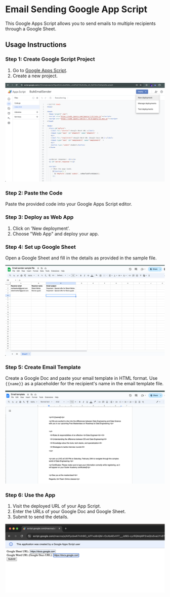 # Email Sending Google App Script

This Google Apps Script allows you to send emails to multiple recipients through a Google Sheet.

## Usage Instructions

### Step 1: Create Google Script Project
1. Go to [Google Apps Script](https://www.google.com/script/start/).
2. Create a new project.

![Create Google Script Project](img/image.png)

### Step 2: Paste the Code
Paste the provided code into your Google Apps Script editor.

### Step 3: Deploy as Web App
1. Click on 'New deployment'.
2. Choose "Web App" and deploy your app.

### Step 4: Set up Google Sheet
Open a Google Sheet and fill in the details as provided in the sample file.

![Google Sheet Setup](img/image-1.png)

### Step 5: Create Email Template
Create a Google Doc and paste your email template in HTML format. Use `{{name}}` as a placeholder for the recipient's name in the email template file.

![Create Email Template](img/image-2.png)

### Step 6: Use the App
1. Visit the deployed URL of your App Script.
2. Enter the URLs of your Google Doc and Google Sheet.
3. Submit to send the details.

![Use the App](img/image-3.png)

